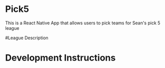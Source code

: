 # Pick5
This is a React Native App that allows users to pick teams for Sean's pick 5 league

#League Description

# Development Instructions

<TODO>